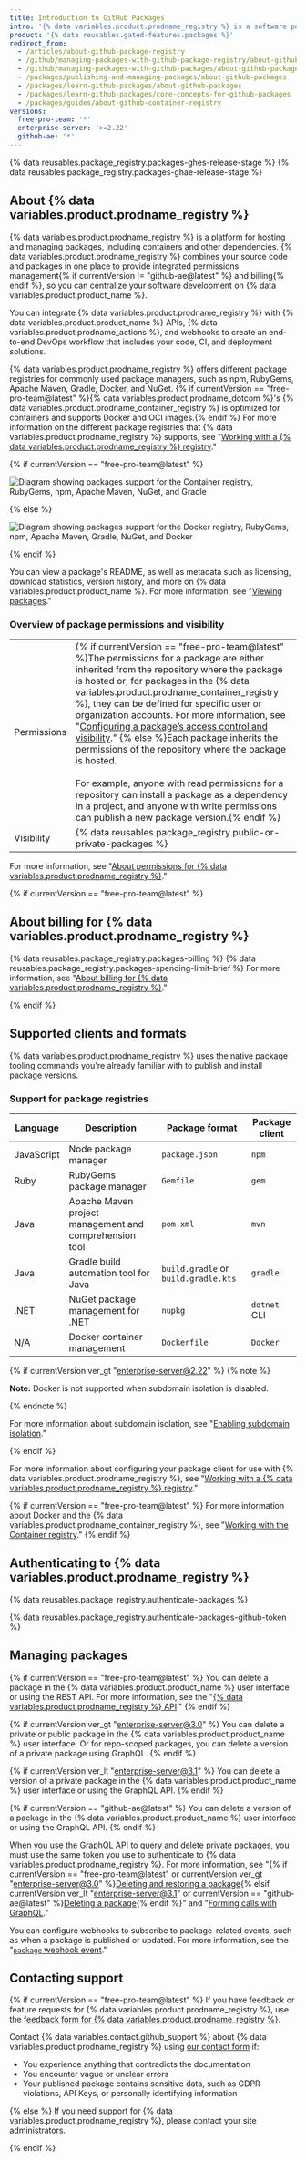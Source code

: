 ```yaml
---
title: Introduction to GitHub Packages
intro: '{% data variables.product.prodname_registry %} is a software package hosting service that allows you to host your software packages privately {% if currentVersion == "github-ae@latest" %} for specified users or internally for your enterprise{% else %}or publicly{% endif %} and use packages as dependencies in your projects.'
product: '{% data reusables.gated-features.packages %}'
redirect_from:
  - /articles/about-github-package-registry
  - /github/managing-packages-with-github-package-registry/about-github-package-registry
  - /github/managing-packages-with-github-packages/about-github-packages
  - /packages/publishing-and-managing-packages/about-github-packages
  - /packages/learn-github-packages/about-github-packages
  - /packages/learn-github-packages/core-concepts-for-github-packages
  - /packages/guides/about-github-container-registry
versions:
  free-pro-team: '*'
  enterprise-server: '>=2.22'
  github-ae: '*'
---
```


{% data reusables.package_registry.packages-ghes-release-stage %}
{% data reusables.package_registry.packages-ghae-release-stage %}

## About {% data variables.product.prodname_registry %}

{% data variables.product.prodname_registry %} is a platform for hosting and managing packages, including containers and other dependencies. {% data variables.product.prodname_registry %} combines your source code and packages in one place to provide integrated permissions management{% if currentVersion != "github-ae@latest" %} and billing{% endif %}, so you can centralize your software development on {% data variables.product.product_name %}.

You can integrate {% data variables.product.prodname_registry %} with {% data variables.product.product_name %} APIs, {% data variables.product.prodname_actions %}, and webhooks to create an end-to-end DevOps workflow that includes your code, CI, and deployment solutions.

{% data variables.product.prodname_registry %} offers different package registries for commonly used package managers, such as npm, RubyGems, Apache Maven, Gradle, Docker, and NuGet. {% if currentVersion == "free-pro-team@latest" %}{% data variables.product.prodname_dotcom %}'s {% data variables.product.prodname_container_registry %} is optimized for containers and supports Docker and OCI images.{% endif %} For more information on the different package registries that {% data variables.product.prodname_registry %} supports, see "[Working with a {% data variables.product.prodname_registry %} registry](/packages/working-with-a-github-packages-registry)."

{% if currentVersion == "free-pro-team@latest" %}

![Diagram showing packages support for the Container registry, RubyGems, npm, Apache Maven, NuGet, and Gradle](/assets/images/help/package-registry/packages-diagram-with-container-registry.png)

{% else %}

![Diagram showing packages support for the Docker registry, RubyGems, npm, Apache Maven, Gradle, NuGet, and Docker](/assets/images/help/package-registry/packages-diagram-without-container-registry.png)

{% endif %}

You can view a package's README, as well as metadata such as licensing, download statistics, version history, and more on {% data variables.product.product_name %}. For more information, see "[Viewing packages](/packages/manage-packages/viewing-packages)."

### Overview of package permissions and visibility

|                    |        |
|--------------------|--------------------|
| Permissions        | {% if currentVersion == "free-pro-team@latest" %}The permissions for a package are either inherited from the repository where the package is hosted or, for packages in the {% data variables.product.prodname_container_registry %}, they can be defined for specific user or organization accounts. For more information, see "[Configuring a package’s access control and visibility](/packages/learn-github-packages/configuring-a-packages-access-control-and-visibility)." {% else %}Each package inherits the permissions of the repository where the package is hosted. <br> <br> For example, anyone with read permissions for a repository can install a package as a dependency in a project, and anyone with write permissions can publish a new package version.{% endif %} |
| Visibility         | {% data reusables.package_registry.public-or-private-packages %} |

For more information, see "[About permissions for {% data variables.product.prodname_registry %}](/packages/learn-github-packages/about-permissions-for-github-packages)."

{% if currentVersion == "free-pro-team@latest" %}
## About billing for {% data variables.product.prodname_registry %}

{% data reusables.package_registry.packages-billing %} {% data reusables.package_registry.packages-spending-limit-brief %} For more information, see "[About billing for {% data variables.product.prodname_registry %}](/billing/managing-billing-for-github-packages/about-billing-for-github-packages)."

{% endif %}

## Supported clients and formats
<!-- If you make changes to this feature, update /getting-started-with-github/github-language-support to reflect any changes to supported clients or formats. -->

{% data variables.product.prodname_registry %} uses the native package tooling commands you're already familiar with to publish and install package versions.
### Support for package registries

| Language | Description | Package format | Package client |
| --- | --- | --- | --- |
| JavaScript | Node package manager | `package.json`  | `npm` |
| Ruby |  RubyGems package manager | `Gemfile` |  `gem` |
| Java | Apache Maven project management and comprehension tool | `pom.xml` |  `mvn` |
| Java | Gradle build automation tool for Java | `build.gradle` or `build.gradle.kts`  | `gradle`  |
| .NET | NuGet package management for .NET | `nupkg`  |  `dotnet` CLI |
| N/A | Docker container management | `Dockerfile` | `Docker` |

{% if currentVersion ver_gt "enterprise-server@2.22" %}
{% note %}

**Note:** Docker is not supported when subdomain isolation is disabled.

{% endnote %}

For more information about subdomain isolation, see "[Enabling subdomain isolation](/enterprise/admin/configuration/enabling-subdomain-isolation)."

{% endif %}

For more information about configuring your package client for use with {% data variables.product.prodname_registry %}, see "[Working with a {% data variables.product.prodname_registry %} registry](/packages/working-with-a-github-packages-registry)."

{% if currentVersion == "free-pro-team@latest" %}
For more information about Docker and the {% data variables.product.prodname_container_registry %}, see "[Working with the Container registry](/packages/working-with-a-github-packages-registry/working-with-the-container-registry)."
{% endif %}
## Authenticating to {% data variables.product.prodname_registry %}

{% data reusables.package_registry.authenticate-packages %}

{% data reusables.package_registry.authenticate-packages-github-token %}

## Managing packages

{% if currentVersion == "free-pro-team@latest" %}
You can delete a package in the {% data variables.product.product_name %} user interface or using the REST API. For more information, see the "[{% data variables.product.prodname_registry %} API](/rest/reference/packages)."
{% endif %}

{% if currentVersion ver_gt "enterprise-server@3.0" %}
You can delete a private or public package in the {% data variables.product.product_name %} user interface. Or for repo-scoped packages, you can delete a version of a private package using GraphQL.
{% endif %}

{% if currentVersion ver_lt "enterprise-server@3.1" %}
You can delete a version of a private package in the {% data variables.product.product_name %} user interface or using the GraphQL API.
{% endif %}

{% if currentVersion == "github-ae@latest" %}
You can delete a version of a package in the {% data variables.product.product_name %} user interface or using the GraphQL API.
{% endif %}

When you use the GraphQL API to query and delete private packages, you must use the same token you use to authenticate to {% data variables.product.prodname_registry %}. For more information, see "{% if currentVersion == "free-pro-team@latest" or currentVersion ver_gt "enterprise-server@3.0" %}[Deleting and restoring a package](/packages/learn-github-packages/deleting-and-restoring-a-package){% elsif currentVersion ver_lt "enterprise-server@3.1" or currentVersion == "github-ae@latest" %}[Deleting a package](/packages/learn-github-packages/deleting-a-package){% endif %}" and "[Forming calls with GraphQL](/graphql/guides/forming-calls-with-graphql)."

You can configure webhooks to subscribe to package-related events, such as when a package is published or updated. For more information, see the "[`package` webhook event](/webhooks/event-payloads/#package)."

## Contacting support

{% if currentVersion == "free-pro-team@latest" %}
If you have feedback or feature requests for {% data variables.product.prodname_registry %}, use the [feedback form for {% data variables.product.prodname_registry %}](https://support.github.com/contact/feedback?contact%5Bcategory%5D=github-packages).

Contact {% data variables.contact.github_support %} about {% data variables.product.prodname_registry %} using [our contact form](https://support.github.com/contact?form%5Bsubject%5D=Re:%20GitHub%20Packages) if:

* You experience anything that contradicts the documentation
* You encounter vague or unclear errors
* Your published package contains sensitive data, such as GDPR violations, API Keys, or personally identifying information

{% else %}
If you need support for {% data variables.product.prodname_registry %}, please contact your site administrators.

{% endif %}
